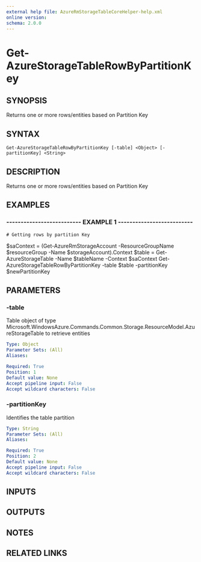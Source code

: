 ```yaml
---
external help file: AzureRmStorageTableCoreHelper-help.xml
online version: 
schema: 2.0.0
---
```


# Get-AzureStorageTableRowByPartitionKey

## SYNOPSIS
Returns one or more rows/entities based on Partition Key

## SYNTAX

```
Get-AzureStorageTableRowByPartitionKey [-table] <Object> [-partitionKey] <String>
```

## DESCRIPTION
Returns one or more rows/entities based on Partition Key

## EXAMPLES

### -------------------------- EXAMPLE 1 --------------------------
```
# Getting rows by partition Key
```

$saContext = (Get-AzureRmStorageAccount -ResourceGroupName $resourceGroup -Name $storageAccount).Context
$table = Get-AzureStorageTable -Name $tableName -Context $saContext
Get-AzureStorageTableRowByPartitionKey -table $table -partitionKey $newPartitionKey

## PARAMETERS

### -table
Table object of type Microsoft.WindowsAzure.Commands.Common.Storage.ResourceModel.AzureStorageTable to retrieve entities

```yaml
Type: Object
Parameter Sets: (All)
Aliases: 

Required: True
Position: 1
Default value: None
Accept pipeline input: False
Accept wildcard characters: False
```

### -partitionKey
Identifies the table partition

```yaml
Type: String
Parameter Sets: (All)
Aliases: 

Required: True
Position: 2
Default value: None
Accept pipeline input: False
Accept wildcard characters: False
```

## INPUTS

## OUTPUTS

## NOTES

## RELATED LINKS


